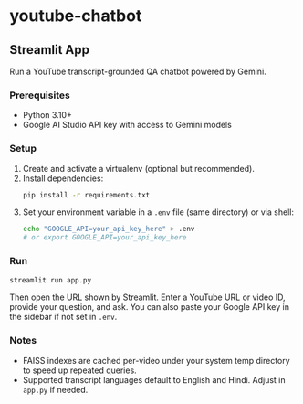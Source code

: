 # youtube-chatbot

## Streamlit App

Run a YouTube transcript-grounded QA chatbot powered by Gemini.

### Prerequisites
- Python 3.10+
- Google AI Studio API key with access to Gemini models

### Setup
1. Create and activate a virtualenv (optional but recommended).
2. Install dependencies:
   ```bash
   pip install -r requirements.txt
   ```
3. Set your environment variable in a `.env` file (same directory) or via shell:
   ```bash
   echo "GOOGLE_API=your_api_key_here" > .env
   # or export GOOGLE_API=your_api_key_here
   ```

### Run
```bash
streamlit run app.py
```

Then open the URL shown by Streamlit. Enter a YouTube URL or video ID, provide your question, and ask. You can also paste your Google API key in the sidebar if not set in `.env`.

### Notes
- FAISS indexes are cached per-video under your system temp directory to speed up repeated queries.
- Supported transcript languages default to English and Hindi. Adjust in `app.py` if needed.